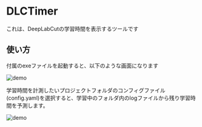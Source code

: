 # DLCTimer
これは、DeepLabCutの学習時間を表示するツールです

## 使い方
付属のexeファイルを起動すると、以下のような画面になります

![demo](https://gyazo.com/f070ec81949795420141382b7d66423c/raw)

学習時間を計測したいプロジェクトフォルダのコンフィグファイル(config.yaml)を選択すると、学習中のフォルダ内のlogファイルから残り学習時間を予測します。



![demo](https://gyazo.com/9b2e091914ef5b8c3afa6d2d8fe89c4b/raw)